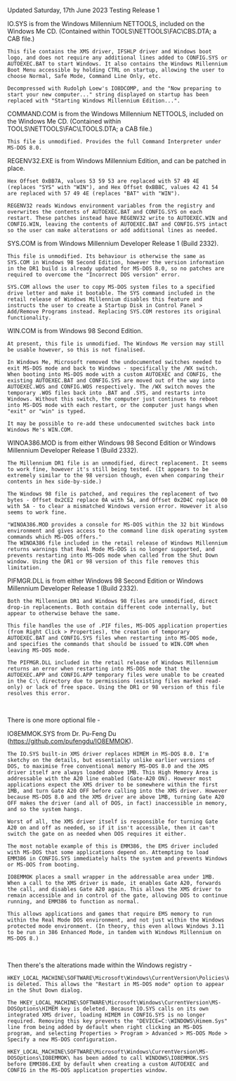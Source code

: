 
Updated Saturday, 17th June 2023
Testing Release 1


IO.SYS is from the Windows Millennium NETTOOLS, included on the Windows Me CD. (Contained within TOOLS\NETTOOLS\FAC\CBS.DTA; a CAB file.)

    This file contains the XMS driver, IFSHLP driver and Windows boot logo, and does not require any additional lines added to CONFIG.SYS or AUTOEXEC.BAT to start Windows. It also contains the Windows Millennium Boot Menu accessible by holding CTRL on startup, allowing the user to choose Normal, Safe Mode, Command Line Only, etc.
    
    Decompressed with Rudolph Loew's IO8DCOMP, and the "Now preparing to start your new computer..." string displayed on startup has been replaced with "Starting Windows Millennium Edition...".


COMMAND.COM is from the Windows Millennium NETTOOLS, included on the Windows Me CD. (Contained within TOOLS\NETTOOLS\FAC\LTOOLS.DTA; a CAB file.)

    This file is unmodified. Provides the full Command Interpreter under MS-DOS 8.0.


REGENV32.EXE is from Windows Millennium Edition, and can be patched in place.

    Hex Offset 0xBB7A, values 53 59 53 are replaced with 57 49 4E (replaces "SYS" with "WIN"), and Hex Offset 0xBB8C, values 42 41 54 are replaced with 57 49 4E (replaces "BAT" with "WIN").
    
    REGENV32 reads Windows environment variables from the registry and overwrites the contents of AUTOEXEC.BAT and CONFIG.SYS on each restart. These patches instead have REGENV32 write to AUTOEXEC.WIN and CONFIG.WIN, leaving the contents of AUTOEXEC.BAT and CONFIG.SYS intact so the user can make alterations or add additional lines as needed.


SYS.COM is from Windows Millennium Developer Release 1 (Build 2332).

    This file is unmodified. Its behaviour is otherwise the same as SYS.COM in Windows 98 Second Edition, however the version information in the DR1 build is already updated for MS-DOS 8.0, so no patches are required to overcome the "Incorrect DOS version" error.
    
    SYS.COM allows the user to copy MS-DOS system files to a specified drive letter and make it bootable. The SYS command included in the retail release of Windows Millennium disables this feature and instructs the user to create a Startup Disk in Control Panel > Add/Remove Programs instead. Replacing SYS.COM restores its original functionality.


WIN.COM is from Windows 98 Second Edition.

    At present, this file is unmodified. The Windows Me version may still be usable however, so this is not finalised.
    
    In Windows Me, Microsoft removed the undocumented switches needed to exit MS-DOS mode and back to Windows - specifically the /WX switch. When booting into MS-DOS mode with a custom AUTOEXEC and CONFIG, the existing AUTOEXEC.BAT and CONFIG.SYS are moved out of the way into AUTOEXEC.WOS and CONFIG.WOS respectively. The /WX switch moves the temporary .WOS files back into .BAT and .SYS, and restarts into Windows. Without this switch, the computer just continues to reboot into MS-DOS mode with each restart, or the computer just hangs when "exit" or "win" is typed.
    
    It may be possible to re-add these undocumented switches back into Windows Me's WIN.COM.


WINOA386.MOD is from either Windows 98 Second Edition or Windows Millennium Developer Release 1 (Build 2332).

    The Millennium DR1 file is an unmodified, direct replacement. It seems to work fine, however it's still being tested. (It appears to be extremely similar to the 98 version though, even when comparing their contents in hex side-by-side.)
    
    The Windows 98 file is patched, and requires the replacement of two bytes - Offset 0x2CE2 replace 0A with 5A, and Offset 0x2D4C replace 00 with 5A - to clear a mismatched Windows version error. However it also seems to work fine.
    
    "WINOA386.MOD provides a console for MS-DOS within the 32 bit Windows environment and gives access to the command line disk operating system commands which MS-DOS offers."
    The WINOA386 file included in the retail release of Windows Millennium returns warnings that Real Mode MS-DOS is no longer supported, and prevents restarting into MS-DOS mode when called from the Shut Down window. Using the DR1 or 98 version of this file removes this limitation.


PIFMGR.DLL is from either Windows 98 Second Edition or Windows Millennium Developer Release 1 (Build 2332).

    Both the Millennium DR1 and Windows 98 files are unmodified, direct drop-in replacements. Both contain different code internally, but appear to otherwise behave the same.
    
    This file handles the use of .PIF files, MS-DOS application properties (from Right Click > Properties), the creation of temporary AUTOEXEC.BAT and CONFIG.SYS files when restarting into MS-DOS mode, and specifies the commands that should be issued to WIN.COM when leaving MS-DOS mode.
    
    The PIFMGR.DLL included in the retail release of Windows Millennium returns an error when restarting into MS-DOS mode that the AUTOEXEC.APP and CONFIG.APP temporary files were unable to be created in the C:\ directory due to permissions (existing files marked read-only) or lack of free space. Using the DR1 or 98 version of this file resolves this error.

​

There is one more optional file -

IO8EMMOK.SYS from Dr. Pu-Feng Du (https://github.com/pufengdu/IO8EMMOK).

    The IO.SYS built-in XMS driver replaces HIMEM in MS-DOS 8.0. I'm sketchy on the details, but essentially unlike earlier versions of DOS, to maximise free conventional memory MS-DOS 8.0 and the XMS driver itself are always loaded above 1MB. This High Memory Area is addressable with the A20 line enabled (Gate-A20 ON). However most applications expect the XMS driver to be somewhere within the first 1MB, and turn Gate A20 OFF before calling into the XMS driver. However because MS-DOS 8.0 and the XMS driver are above 1MB, turning Gate A20 OFF makes the driver (and all of DOS, in fact) inaccessible in memory, and so the system hangs.
    
    Worst of all, the XMS driver itself is responsible for turning Gate A20 on and off as needed, so if it isn't accessible, then it can't switch the gate on as needed when DOS requires it either.
    
    The most notable example of this is EMM386, the EMS driver included with MS-DOS that some applications depend on. Attempting to load EMM386 in CONFIG.SYS immediately halts the system and prevents Windows or MS-DOS from booting.
    
    IO8EMMOK places a small wrapper in the addressable area under 1MB. When a call to the XMS driver is made, it enables Gate A20, forwards the call, and disables Gate A20 again. This allows the XMS driver to remain accessible and in control of the gate, allowing DOS to continue running, and EMM386 to function as normal.
    
    This allows applications and games that require EMS memory to run within the Real Mode DOS environment, and not just within the Windows protected mode environment. (In theory, this even allows Windows 3.11 to be run in 386 Enhanced Mode, in tandem with Windows Millennium on MS-DOS 8.)

​

Then there's the alterations made within the Windows registry -

    HKEY_LOCAL_MACHINE\SOFTWARE\Microsoft\Windows\CurrentVersion\Policies\WinOldApp\NoRealMode is deleted. This allows the "Restart in MS-DOS mode" option to appear in the Shut Down dialog.
    
    The HKEY_LOCAL_MACHINE\SOFTWARE\Microsoft\Windows\CurrentVersion\MS-DOSOptions\HIMEM key is deleted. Because IO.SYS calls on its own integrated XMS driver, loading HIMEM in CONFIG.SYS is no longer required. Removing this key prevents the "DEVICE=C:\WINDOWS\Himem.Sys" line from being added by default when right clicking an MS-DOS program, and selecting Properties > Program > Advanced > MS-DOS Mode > Specify a new MS-DOS configuration.
    
    HKEY_LOCAL_MACHINE\SOFTWARE\Microsoft\Windows\CurrentVersion\MS-DOSOptions\IO8EMMOK\ has been added to call WINDOWS\IO8EMMOK.SYS before EMM386.EXE by default when creating a custom AUTOEXEC and CONFIG in the MS-DOS application properties window.
    
    